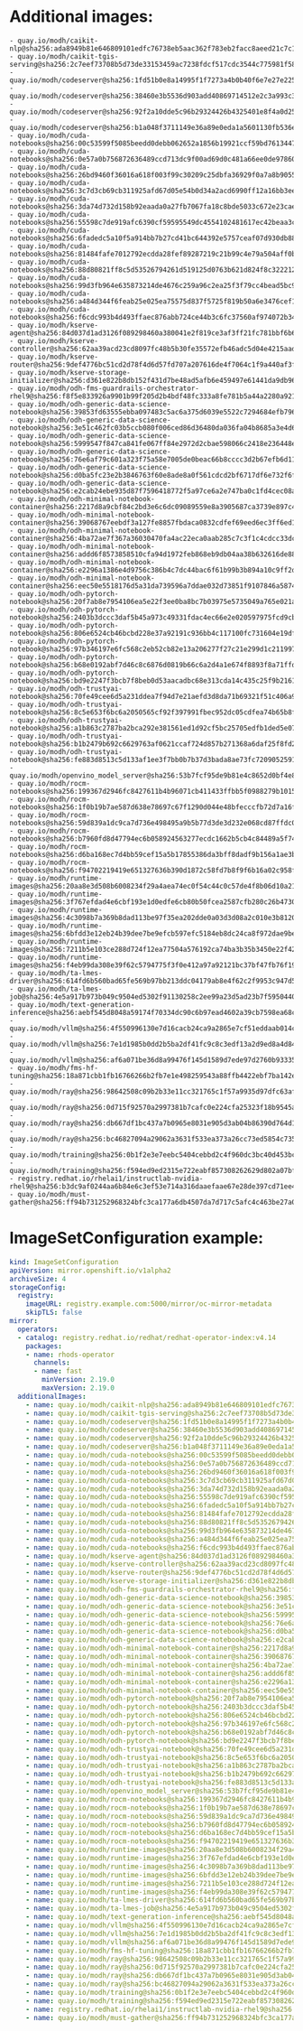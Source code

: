 # Additional images:
    - quay.io/modh/caikit-nlp@sha256:ada8949b81e646809101edfc76738eb5aac362f783eb2facc8aeed21c7c1512f
    - quay.io/modh/caikit-tgis-serving@sha256:2c7eef73708b5d73de33153459ac7238fdcf517cdc3544c775981f5814b4b6ed
    - quay.io/modh/codeserver@sha256:1fd51b0e8a14995f1f7273a4b0b40f6e7e27e225ab179959747846e54079d61e
    - quay.io/modh/codeserver@sha256:38460e3b5536d903add40869714512e2c3a993c3dfe4a8010688e4e3b79bf090
    - quay.io/modh/codeserver@sha256:92f2a10dde5c96b29324426b4325401e8f4a0d257e439927172d5fe909289c44
    - quay.io/modh/codeserver@sha256:b1a048f3711149e36a89e0eda1a5601130fb536ecc0aabae42ab6e4d26977354
    - quay.io/modh/cuda-notebooks@sha256:00c53599f5085beedd0debb062652a1856b19921ccf59bd76134471d24c3fa7d
    - quay.io/modh/cuda-notebooks@sha256:0e57a0b756872636489ccd713dc9f00ad69d0c481a66ee0de97860f13b4fedcd
    - quay.io/modh/cuda-notebooks@sha256:26bd9460f36016a618f003f99c30209c25dbfa36929f0a7a8b9055557d09a709
    - quay.io/modh/cuda-notebooks@sha256:3c7d3cb69cb311925afd67d05e54b0d34a2acd6990ff12a16bb3ee5cb8dbd265
    - quay.io/modh/cuda-notebooks@sha256:3da74d732d158b92eaada0a27fb7067fa18c8bde5033c672e23caed0f21d6481
    - quay.io/modh/cuda-notebooks@sha256:55598c7de919afc6390cf59595549dc4554102481617ec42beaa3c47ef26d5e4
    - quay.io/modh/cuda-notebooks@sha256:6fadedc5a10f5a914bb7b27cd41bc644392e5757ceaf07d930db884112054265
    - quay.io/modh/cuda-notebooks@sha256:81484fafe7012792ecdda28fef89287219c21b99c4e79a504aff0b265d94b429
    - quay.io/modh/cuda-notebooks@sha256:88d80821ff8c5d53526794261d519125d0763b621d824f8c3222127dab7b6cc8
    - quay.io/modh/cuda-notebooks@sha256:99d3fb964e635873214de4676c259a96c2ea25f3f79cc4bead5bc9f39aba34c0
    - quay.io/modh/cuda-notebooks@sha256:a484d344f6feab25e025ea75575d837f5725f819b50a6e3476cef1f9925c07a5
    - quay.io/modh/cuda-notebooks@sha256:f6cdc993b4d493ffaec876abb724ce44b3c6fc37560af974072b346e45ac1a3b
    - quay.io/modh/kserve-agent@sha256:84d037d1ad3126f089298460a380041e2f819ce3af3ff21fc781bbf6b6ea81e3
    - quay.io/modh/kserve-controller@sha256:62aa39acd23cd8097fc48b5b30fe35572efb46adc5d04e4215aadb77193e71df
    - quay.io/modh/kserve-router@sha256:9def4776bc51cd2d78f4d6d57fd707a207616de4f7064c1f9a440af3f42ce741
    - quay.io/modh/kserve-storage-initializer@sha256:d361e822b8db152f431d7be48ad5afb6e459497e61441da9db961a63d5e7b242
    - quay.io/modh/odh-fms-guardrails-orchestrator-rhel9@sha256:f8f5e833926a9901b99f205d2b4bdf48fc333a8fe781b5a44a2280a921748cba
    - quay.io/modh/odh-generic-data-science-notebook@sha256:39853fd63555ebba097483c5ac6a375d6039e5522c7294684efb7966ba4bc693
    - quay.io/modh/odh-generic-data-science-notebook@sha256:3e51c462fc03b5ccb080f006ced86d36480da036fa04b8685a3e4d6d51a817ba
    - quay.io/modh/odh-generic-data-science-notebook@sha256:5999547f847ca841fe067ff84e2972d2cbae598066c2418e236448e115c1728e
    - quay.io/modh/odh-generic-data-science-notebook@sha256:76e6af79c601a323f75a58e7005de0beac66b8cccc3d2b67efb6d11d85f0cfa1
    - quay.io/modh/odh-generic-data-science-notebook@sha256:d0ba5fc23e2b3846763f60e8ade8a0f561cdcd2bf6717df6e732f6f8b68b89c4
    - quay.io/modh/odh-generic-data-science-notebook@sha256:e2cab24ebe935d87f7596418772f5a97ce6a2e747ba0c1fd4cec08a728e99403
    - quay.io/modh/odh-minimal-notebook-container@sha256:2217d8a9cbf84c2bd3e6c6dc09089559e8a3905687ca3739e897c4b45e2b00b3
    - quay.io/modh/odh-minimal-notebook-container@sha256:39068767eebdf3a127fe8857fbdaca0832cdfef69eed6ec3ff6ed1858029420f
    - quay.io/modh/odh-minimal-notebook-container@sha256:4ba72ae7f367a36030470fa4ac22eca0aab285c7c3f1c4cdcc33dc07aa522143
    - quay.io/modh/odh-minimal-notebook-container@sha256:addd6f8573858510cfa94d1972feb868eb9db04aa38b632616de88b0dcd3d989
    - quay.io/modh/odh-minimal-notebook-container@sha256:e2296a1386e4d9756c386b4c7dc44bac6f61b99b3b894a10c9ff2d8d5602ca4e
    - quay.io/modh/odh-minimal-notebook-container@sha256:eec50e5518176d5a31da739596a7ddae032d73851f9107846a587442ebd10a82
    - quay.io/modh/odh-pytorch-notebook@sha256:20f7ab8e7954106ea5e22f3ee0ba8bc7b03975e5735049a765e021aa7eb06861
    - quay.io/modh/odh-pytorch-notebook@sha256:2403b3dccc3daf5b45a973c49331fdac4ec66e2e020597975fcd9cb4a625099b
    - quay.io/modh/odh-pytorch-notebook@sha256:806e6524cb46bcbd228e37a92191c936bb4c117100fc731604e19df80286b19d
    - quay.io/modh/odh-pytorch-notebook@sha256:97b346197e6fc568c2eb52cb82e13a206277f27c21e299d1c211997f140f638b
    - quay.io/modh/odh-pytorch-notebook@sha256:b68e0192abf7d46c8c6876d0819b66c6a2d4a1e674f8893f8a71ffdcba96866c
    - quay.io/modh/odh-pytorch-notebook@sha256:bd9e2247f3bcb7f8beb0d53aacadbc68e313cda14c435c25f9b21613f25a8052
    - quay.io/modh/odh-trustyai-notebook@sha256:70fe49cee6d5a231ddea7f94d7e21aefd3d8da71b69321f51c406a92173d3334
    - quay.io/modh/odh-trustyai-notebook@sha256:8c5e653f6bc6a2050565cf92f397991fbec952dc05cdfea74b65b8fd3047c9d4
    - quay.io/modh/odh-trustyai-notebook@sha256:a1b863c2787ba2bca292e381561ed1d92cf5bc25705edfb1ded5e0720a12d102
    - quay.io/modh/odh-trustyai-notebook@sha256:b1b2479b692c6629763af0621ccaf724d857b271368a6daf25f8fd281c00c5d0
    - quay.io/modh/odh-trustyai-notebook@sha256:fe883d8513c5d133af1ee3f7bb0b7b37d3bada8ae73fc7209052591d4be681c0
    - quay.io/modh/openvino_model_server@sha256:53b7fcf95de9b81e4c8652d0bf4e84e22d5b696827a5d951d863420c68b9cfe8
    - quay.io/modh/rocm-notebooks@sha256:199367d2946fc8427611b4b96071cb411433ffbb5f0988279b10150020af22db
    - quay.io/modh/rocm-notebooks@sha256:1f0b19b7ae587d638e78697c67f1290d044e48bfecccfb72d7a16faeba13f980
    - quay.io/modh/rocm-notebooks@sha256:59d839a1dc9ca7d736e498495a9b5b77d3de3d232e068cd87ffdc092eef1e57f
    - quay.io/modh/rocm-notebooks@sha256:b7960fd8d47794ec6b058924563277ecdc1662b5cb4c84489a5f7429a40b576d
    - quay.io/modh/rocm-notebooks@sha256:d6ba168ec7d4bb59cef15a5b17855386da3bff8dadf9b156a1ae3bd1b670a3e7
    - quay.io/modh/rocm-notebooks@sha256:f94702219419e651327636b390d1872c58fd7b8f9f6b16a02c958ffb918eded3
    - quay.io/modh/runtime-images@sha256:20aa8e3d508b6008234f29a4aea74ec0f54c44c0c57de4f8b06d10a21c5527aa
    - quay.io/modh/runtime-images@sha256:3f767efdad4e6cbf193e1d0edfe6cb80b50fcea2587cfb280c26b47309bf4cd8
    - quay.io/modh/runtime-images@sha256:4c3098b7a369b8dad113be97f35ea202dde0a03d3d08a2c010e3b81209b39735
    - quay.io/modh/runtime-images@sha256:6bfdd3e12eb24b39dee7be9efcb597efc5184eb8dc24ca8f972dae9bea27d9c4
    - quay.io/modh/runtime-images@sha256:7211b5e103ce288d724f12ea77504a576192ca74ba3b35b3450e22f420b60a78
    - quay.io/modh/runtime-images@sha256:f4eb99da308e39f62c5794775f3f0e412a97a92121bc37bf47fb76f19482321e
    - quay.io/modh/ta-lmes-driver@sha256:614fd6b560bad65fe569b97bb213ddc04179ab8e4f62c2f9953c947d54376b17
    - quay.io/modh/ta-lmes-job@sha256:4e5a917b973b049c9504ed5302f91130258c2ee99a23d5ad23b7f59504404eac
    - quay.io/modh/text-generation-inference@sha256:aebf545d8048a59174f70334dc90c6b97ead4602a39cb7598ea68c8d199168a2
    - quay.io/modh/vllm@sha256:4f550996130e7d16cacb24ca9a2865e7cf51eddaab014ceaf31a1ea6ef86d4ec
    - quay.io/modh/vllm@sha256:7e1d1985b0dd2b5ba2df41fc9c8c3edf13a2d9ed8a4d84db8f00eb6c753bc5c5
    - quay.io/modh/vllm@sha256:af6a071be36d8a99476f145d1589d7ede97d2760b93335b14ca26de7417e438c
    - quay.io/modh/fms-hf-tuning@sha256:18a871cbb1fb16766266b2fb7e1e498259543a88ffb4422ebf7ba142e5e739b4
    - quay.io/modh/ray@sha256:98642508c09b2b33e11cc321765c1f57a9935d97dfc63affc0d8a2e2d2a6c125
    - quay.io/modh/ray@sha256:0d715f92570a2997381b7cafc0e224cfa25323f18b9545acfd23bc2b71576d06
    - quay.io/modh/ray@sha256:db667df1bc437a7b0965e8031e905d3ab04b86390d764d120e05ea5a5c18d1b4
    - quay.io/modh/ray@sha256:bc46827094a29062a3631f533ea373a26cc73ed5854c7352f890c6376d5840df
    - quay.io/modh/training@sha256:0b1f2e3e7eebc5404cebbd2c4f960dc3bc40d453bcd8d33a53618baafedd6091
    - quay.io/modh/training@sha256:f594ed9ed2315e722eabf857308262629d802a07bf6a2c6e2e582f7b9d903797
    - registry.redhat.io/rhelai1/instructlab-nvidia-rhel9@sha256:b3dc9af0244aa6b84e6c3ef53e714a316daaefaae67e28de397cd71ee4b2ac7e
    - quay.io/modh/must-gather@sha256:ff94b731252968324bfc3ca177a6db4507da7d717c5afc4c463be27a0006689b




# ImageSetConfiguration example:
```yaml
kind: ImageSetConfiguration
apiVersion: mirror.openshift.io/v1alpha2
archiveSize: 4
storageConfig:
  registry: 
    imageURL: registry.example.com:5000/mirror/oc-mirror-metadata
    skipTLS: false                       
mirror:
  operators:
  - catalog: registry.redhat.io/redhat/redhat-operator-index:v4.14
    packages:
    - name: rhods-operator
      channels:
      - name: fast
        minVersion: 2.19.0
        maxVersion: 2.19.0
  additionalImages:   
    - name: quay.io/modh/caikit-nlp@sha256:ada8949b81e646809101edfc76738eb5aac362f783eb2facc8aeed21c7c1512f
    - name: quay.io/modh/caikit-tgis-serving@sha256:2c7eef73708b5d73de33153459ac7238fdcf517cdc3544c775981f5814b4b6ed
    - name: quay.io/modh/codeserver@sha256:1fd51b0e8a14995f1f7273a4b0b40f6e7e27e225ab179959747846e54079d61e
    - name: quay.io/modh/codeserver@sha256:38460e3b5536d903add40869714512e2c3a993c3dfe4a8010688e4e3b79bf090
    - name: quay.io/modh/codeserver@sha256:92f2a10dde5c96b29324426b4325401e8f4a0d257e439927172d5fe909289c44
    - name: quay.io/modh/codeserver@sha256:b1a048f3711149e36a89e0eda1a5601130fb536ecc0aabae42ab6e4d26977354
    - name: quay.io/modh/cuda-notebooks@sha256:00c53599f5085beedd0debb062652a1856b19921ccf59bd76134471d24c3fa7d
    - name: quay.io/modh/cuda-notebooks@sha256:0e57a0b756872636489ccd713dc9f00ad69d0c481a66ee0de97860f13b4fedcd
    - name: quay.io/modh/cuda-notebooks@sha256:26bd9460f36016a618f003f99c30209c25dbfa36929f0a7a8b9055557d09a709
    - name: quay.io/modh/cuda-notebooks@sha256:3c7d3cb69cb311925afd67d05e54b0d34a2acd6990ff12a16bb3ee5cb8dbd265
    - name: quay.io/modh/cuda-notebooks@sha256:3da74d732d158b92eaada0a27fb7067fa18c8bde5033c672e23caed0f21d6481
    - name: quay.io/modh/cuda-notebooks@sha256:55598c7de919afc6390cf59595549dc4554102481617ec42beaa3c47ef26d5e4
    - name: quay.io/modh/cuda-notebooks@sha256:6fadedc5a10f5a914bb7b27cd41bc644392e5757ceaf07d930db884112054265
    - name: quay.io/modh/cuda-notebooks@sha256:81484fafe7012792ecdda28fef89287219c21b99c4e79a504aff0b265d94b429
    - name: quay.io/modh/cuda-notebooks@sha256:88d80821ff8c5d53526794261d519125d0763b621d824f8c3222127dab7b6cc8
    - name: quay.io/modh/cuda-notebooks@sha256:99d3fb964e635873214de4676c259a96c2ea25f3f79cc4bead5bc9f39aba34c0
    - name: quay.io/modh/cuda-notebooks@sha256:a484d344f6feab25e025ea75575d837f5725f819b50a6e3476cef1f9925c07a5
    - name: quay.io/modh/cuda-notebooks@sha256:f6cdc993b4d493ffaec876abb724ce44b3c6fc37560af974072b346e45ac1a3b
    - name: quay.io/modh/kserve-agent@sha256:84d037d1ad3126f089298460a380041e2f819ce3af3ff21fc781bbf6b6ea81e3
    - name: quay.io/modh/kserve-controller@sha256:62aa39acd23cd8097fc48b5b30fe35572efb46adc5d04e4215aadb77193e71df
    - name: quay.io/modh/kserve-router@sha256:9def4776bc51cd2d78f4d6d57fd707a207616de4f7064c1f9a440af3f42ce741
    - name: quay.io/modh/kserve-storage-initializer@sha256:d361e822b8db152f431d7be48ad5afb6e459497e61441da9db961a63d5e7b242
    - name: quay.io/modh/odh-fms-guardrails-orchestrator-rhel9@sha256:f8f5e833926a9901b99f205d2b4bdf48fc333a8fe781b5a44a2280a921748cba
    - name: quay.io/modh/odh-generic-data-science-notebook@sha256:39853fd63555ebba097483c5ac6a375d6039e5522c7294684efb7966ba4bc693
    - name: quay.io/modh/odh-generic-data-science-notebook@sha256:3e51c462fc03b5ccb080f006ced86d36480da036fa04b8685a3e4d6d51a817ba
    - name: quay.io/modh/odh-generic-data-science-notebook@sha256:5999547f847ca841fe067ff84e2972d2cbae598066c2418e236448e115c1728e
    - name: quay.io/modh/odh-generic-data-science-notebook@sha256:76e6af79c601a323f75a58e7005de0beac66b8cccc3d2b67efb6d11d85f0cfa1
    - name: quay.io/modh/odh-generic-data-science-notebook@sha256:d0ba5fc23e2b3846763f60e8ade8a0f561cdcd2bf6717df6e732f6f8b68b89c4
    - name: quay.io/modh/odh-generic-data-science-notebook@sha256:e2cab24ebe935d87f7596418772f5a97ce6a2e747ba0c1fd4cec08a728e99403
    - name: quay.io/modh/odh-minimal-notebook-container@sha256:2217d8a9cbf84c2bd3e6c6dc09089559e8a3905687ca3739e897c4b45e2b00b3
    - name: quay.io/modh/odh-minimal-notebook-container@sha256:39068767eebdf3a127fe8857fbdaca0832cdfef69eed6ec3ff6ed1858029420f
    - name: quay.io/modh/odh-minimal-notebook-container@sha256:4ba72ae7f367a36030470fa4ac22eca0aab285c7c3f1c4cdcc33dc07aa522143
    - name: quay.io/modh/odh-minimal-notebook-container@sha256:addd6f8573858510cfa94d1972feb868eb9db04aa38b632616de88b0dcd3d989
    - name: quay.io/modh/odh-minimal-notebook-container@sha256:e2296a1386e4d9756c386b4c7dc44bac6f61b99b3b894a10c9ff2d8d5602ca4e
    - name: quay.io/modh/odh-minimal-notebook-container@sha256:eec50e5518176d5a31da739596a7ddae032d73851f9107846a587442ebd10a82
    - name: quay.io/modh/odh-pytorch-notebook@sha256:20f7ab8e7954106ea5e22f3ee0ba8bc7b03975e5735049a765e021aa7eb06861
    - name: quay.io/modh/odh-pytorch-notebook@sha256:2403b3dccc3daf5b45a973c49331fdac4ec66e2e020597975fcd9cb4a625099b
    - name: quay.io/modh/odh-pytorch-notebook@sha256:806e6524cb46bcbd228e37a92191c936bb4c117100fc731604e19df80286b19d
    - name: quay.io/modh/odh-pytorch-notebook@sha256:97b346197e6fc568c2eb52cb82e13a206277f27c21e299d1c211997f140f638b
    - name: quay.io/modh/odh-pytorch-notebook@sha256:b68e0192abf7d46c8c6876d0819b66c6a2d4a1e674f8893f8a71ffdcba96866c
    - name: quay.io/modh/odh-pytorch-notebook@sha256:bd9e2247f3bcb7f8beb0d53aacadbc68e313cda14c435c25f9b21613f25a8052
    - name: quay.io/modh/odh-trustyai-notebook@sha256:70fe49cee6d5a231ddea7f94d7e21aefd3d8da71b69321f51c406a92173d3334
    - name: quay.io/modh/odh-trustyai-notebook@sha256:8c5e653f6bc6a2050565cf92f397991fbec952dc05cdfea74b65b8fd3047c9d4
    - name: quay.io/modh/odh-trustyai-notebook@sha256:a1b863c2787ba2bca292e381561ed1d92cf5bc25705edfb1ded5e0720a12d102
    - name: quay.io/modh/odh-trustyai-notebook@sha256:b1b2479b692c6629763af0621ccaf724d857b271368a6daf25f8fd281c00c5d0
    - name: quay.io/modh/odh-trustyai-notebook@sha256:fe883d8513c5d133af1ee3f7bb0b7b37d3bada8ae73fc7209052591d4be681c0
    - name: quay.io/modh/openvino_model_server@sha256:53b7fcf95de9b81e4c8652d0bf4e84e22d5b696827a5d951d863420c68b9cfe8
    - name: quay.io/modh/rocm-notebooks@sha256:199367d2946fc8427611b4b96071cb411433ffbb5f0988279b10150020af22db
    - name: quay.io/modh/rocm-notebooks@sha256:1f0b19b7ae587d638e78697c67f1290d044e48bfecccfb72d7a16faeba13f980
    - name: quay.io/modh/rocm-notebooks@sha256:59d839a1dc9ca7d736e498495a9b5b77d3de3d232e068cd87ffdc092eef1e57f
    - name: quay.io/modh/rocm-notebooks@sha256:b7960fd8d47794ec6b058924563277ecdc1662b5cb4c84489a5f7429a40b576d
    - name: quay.io/modh/rocm-notebooks@sha256:d6ba168ec7d4bb59cef15a5b17855386da3bff8dadf9b156a1ae3bd1b670a3e7
    - name: quay.io/modh/rocm-notebooks@sha256:f94702219419e651327636b390d1872c58fd7b8f9f6b16a02c958ffb918eded3
    - name: quay.io/modh/runtime-images@sha256:20aa8e3d508b6008234f29a4aea74ec0f54c44c0c57de4f8b06d10a21c5527aa
    - name: quay.io/modh/runtime-images@sha256:3f767efdad4e6cbf193e1d0edfe6cb80b50fcea2587cfb280c26b47309bf4cd8
    - name: quay.io/modh/runtime-images@sha256:4c3098b7a369b8dad113be97f35ea202dde0a03d3d08a2c010e3b81209b39735
    - name: quay.io/modh/runtime-images@sha256:6bfdd3e12eb24b39dee7be9efcb597efc5184eb8dc24ca8f972dae9bea27d9c4
    - name: quay.io/modh/runtime-images@sha256:7211b5e103ce288d724f12ea77504a576192ca74ba3b35b3450e22f420b60a78
    - name: quay.io/modh/runtime-images@sha256:f4eb99da308e39f62c5794775f3f0e412a97a92121bc37bf47fb76f19482321e
    - name: quay.io/modh/ta-lmes-driver@sha256:614fd6b560bad65fe569b97bb213ddc04179ab8e4f62c2f9953c947d54376b17
    - name: quay.io/modh/ta-lmes-job@sha256:4e5a917b973b049c9504ed5302f91130258c2ee99a23d5ad23b7f59504404eac
    - name: quay.io/modh/text-generation-inference@sha256:aebf545d8048a59174f70334dc90c6b97ead4602a39cb7598ea68c8d199168a2
    - name: quay.io/modh/vllm@sha256:4f550996130e7d16cacb24ca9a2865e7cf51eddaab014ceaf31a1ea6ef86d4ec
    - name: quay.io/modh/vllm@sha256:7e1d1985b0dd2b5ba2df41fc9c8c3edf13a2d9ed8a4d84db8f00eb6c753bc5c5
    - name: quay.io/modh/vllm@sha256:af6a071be36d8a99476f145d1589d7ede97d2760b93335b14ca26de7417e438c
    - name: quay.io/modh/fms-hf-tuning@sha256:18a871cbb1fb16766266b2fb7e1e498259543a88ffb4422ebf7ba142e5e739b4
    - name: quay.io/modh/ray@sha256:98642508c09b2b33e11cc321765c1f57a9935d97dfc63affc0d8a2e2d2a6c125
    - name: quay.io/modh/ray@sha256:0d715f92570a2997381b7cafc0e224cfa25323f18b9545acfd23bc2b71576d06
    - name: quay.io/modh/ray@sha256:db667df1bc437a7b0965e8031e905d3ab04b86390d764d120e05ea5a5c18d1b4
    - name: quay.io/modh/ray@sha256:bc46827094a29062a3631f533ea373a26cc73ed5854c7352f890c6376d5840df
    - name: quay.io/modh/training@sha256:0b1f2e3e7eebc5404cebbd2c4f960dc3bc40d453bcd8d33a53618baafedd6091
    - name: quay.io/modh/training@sha256:f594ed9ed2315e722eabf857308262629d802a07bf6a2c6e2e582f7b9d903797
    - name: registry.redhat.io/rhelai1/instructlab-nvidia-rhel9@sha256:b3dc9af0244aa6b84e6c3ef53e714a316daaefaae67e28de397cd71ee4b2ac7e
    - name: quay.io/modh/must-gather@sha256:ff94b731252968324bfc3ca177a6db4507da7d717c5afc4c463be27a0006689b



```

